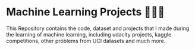 # Machine Learning Projects 🤖👨‍🎓
This Repository contains the code, dataset and projects that I made during the learning of machine learning, including udacity projects, kaggle competitions, other problems from UCI datasets and much more.